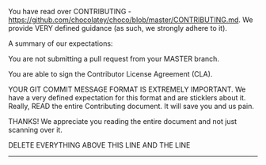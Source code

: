 You have read over CONTRIBUTING - https://github.com/chocolatey/choco/blob/master/CONTRIBUTING.md. We provide VERY defined guidance (as such, we strongly adhere to it).

A summary of our expectations:

You are not submitting a pull request from your MASTER branch.

You are able to sign the Contributor License Agreement (CLA).

YOUR GIT COMMIT MESSAGE FORMAT IS EXTREMELY IMPORTANT. We have a very defined expectation for this format and are sticklers about it. Really, READ the entire Contributing document. It will save you and us pain.

THANKS! We appreciate you reading the entire document and not just scanning over it.

DELETE EVERYTHING ABOVE THIS LINE AND THE LINE
___
